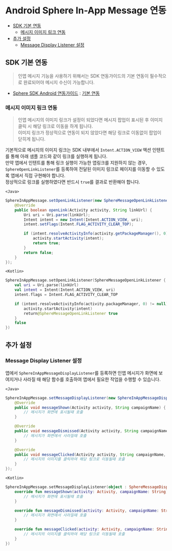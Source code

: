 # Android Sphere In-App Message 연동

* [SDK 기본 연동](#SDK-기본-연동)
  * [메시지 이미지 링크 연동](#메시지-이미지-링크-연동)
* [추가 설정](#추가-설정)
  * [Message Display Listener 설정](#Message-Display-Listener-설정)

## SDK 기본 연동

> 인앱 메시지 기능을 사용하기 위해서는 SDK 연동가이드의 기본 연동이 필수적으로 완료되어야 메시지 수신이 가능합니다.

* [Sphere SDK Android 연동가이드](https://github.com/tand-git/android-sdk) : [기본 연동](https://github.com/tand-git/android-sdk#기본-연동)

### 메시지 이미지 링크 연동

> 인앱 메시지의 이미지 링크가 설정이 되었다면 메시지 팝업이 표시된 후 이미지 클릭 시 해당 링크로 이동을 하게 됩니다.  
> 이미지 링크가 정상적으로 연동이 되지 않았다면 해당 링크로 이동없이 팝업이 닫히게 됩니다.

기본적으로 메시지의 이미지 링크는 SDK 내부에서 `Intent.ACTION_VIEW` 액션 인텐트를 통해 아래 샘플 코드와 같이 링크를 실행하게 됩니다.  
만약 앱에서 인텐트를 통해 링크 실행이 가능한 앱링크를 지원하지 않는 경우, `SphereOpenLinkListener`를 등록하여 전달된 이미지 링크로 페이지를 이동할 수 있도록 앱에서 직접 구현해야 합니다.  
정상적으로 링크를 실행하였다면 반드시 `true`를 결과로 반환해야 합니다.

`<Java>`

```java
SphereInAppMessage.setOpenLinkListener(new SphereMessageOpenLinkListener() {
    @Override
    public boolean openLink(Activity activity, String linkUrl) {
        Uri uri = Uri.parse(linkUrl);
        Intent intent = new Intent(Intent.ACTION_VIEW, uri);
        intent.setFlags(Intent.FLAG_ACTIVITY_CLEAR_TOP);

        if (intent.resolveActivityInfo(activity.getPackageManager(), 0) != null) {
            activity.startActivity(intent);
            return true;
        }
        return false;
    }
});
```

`<Kotlin>`

```kt
SphereInAppMessage.setOpenLinkListener(SphereMessageOpenLinkListener { activity, linkUrl ->
    val uri = Uri.parse(linkUrl)
    val intent = Intent(Intent.ACTION_VIEW, uri)
    intent.flags = Intent.FLAG_ACTIVITY_CLEAR_TOP

    if (intent.resolveActivityInfo(activity.packageManager, 0) != null) {
        activity.startActivity(intent)
        return@SphereMessageOpenLinkListener true
    }
    false
})
```

## 추가 설정

### Message Display Listener 설정

앱에서 `SphereInAppMessageDisplayListener`를 등록하면 인앱 메시지가 화면에 보여지거나 사라질 때 해당 함수를 호출하여 앱에서 필요한 작업을 수행할 수 있습니다.

`<Java>`

```java
SphereInAppMessage.setMessageDisplayListener(new SphereInAppMessageDisplayListener() {
    @Override
    public void messageShown(Activity activity, String campaignName) {
        // 메시지가 화면에 표시될때 호출
    }

    @Override
    public void messageDismissed(Activity activity, String campaignName) {
        // 메시지가 화면에서 사라질때 호출
    }

    @Override
    public void messageClicked(Activity activity, String campaignName, String linkUrl) {
        // 메시지의 이미지를 클릭하여 해당 링크로 이동될때 호출
    }
});
```

`<Kotlin>`

```kt
SphereInAppMessage.setMessageDisplayListener(object : SphereMessageDisplayListener {
    override fun messageShown(activity: Activity, campaignName: String) {
        // 메시지가 화면에 표시될때 호출
    }

    override fun messageDismissed(activity: Activity, campaignName: String) {
        // 메시지가 화면에서 사라질때 호출
    }

    override fun messageClicked(activity: Activity, campaignName: String, linkUrl: String) {
        // 메시지의 이미지를 클릭하여 해당 링크로 이동될때 호출
    }
})
```
